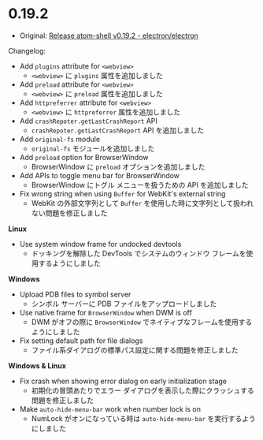 # 0.19.2

* Original: [Release atom-shell v0.19.2 - electron/electron](https://github.com/electron/electron/releases/tag/v0.19.2)

Changelog:

* Add `plugins` attribute for `<webview>`
  * `<webview>` に `plugins` 属性を追加しました
* Add `preload` attribute for `<webview>`
  * `<webview>` に `preload` 属性を追加しました
* Add `httpreferrer` attribute for `<webview>`
  * `<webview>` に `httpreferrer` 属性を追加しました
* Add `crashRepoter.getLastCrashReport` API
  * `crashRepoter.getLastCrashReport` API を追加しました
* Add `original-fs` module
  * `original-fs` モジュールを追加しました
* Add `preload` option for BrowserWindow
  * BrowserWindow に `preload` オプションを追加しました
* Add APIs to toggle menu bar for BrowserWindow
  * BrowserWindow にトグル メニューを扱うための API を追加しました
* Fix wrong string when using `Buffer` for WebKit's external string
  * WebKit の外部文字列として `Buffer` を使用した時に文字列として扱われない問題を修正しました

**Linux**

* Use system window frame for undocked devtools
  * ドッキングを解除した DevTools でシステムのウィンドウ フレームを使用するようにしました

**Windows**

* Upload PDB files to symbol server
  * シンボル サーバーに PDB ファイルをアップロードしました
* Use native frame for `BrowserWindow` when DWM is off
  * DWM がオフの際に `BrowserWindow` でネイティブなフレームを使用するようにしました
* Fix setting default path for file dialogs
  * ファイル系ダイアログの標準パス設定に関する問題を修正しました

**Windows & Linux**

* Fix crash when showing error dialog on early initialization stage
  * 初期化の冒頭あたりでエラー ダイアログを表示した際にクラッシュする問題を修正しました
* Make `auto-hide-menu-bar` work when number lock is on
  * NumLock がオンになっている時は `auto-hide-menu-bar` を実行するようにしました
